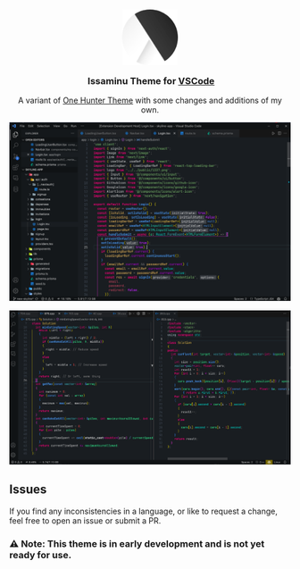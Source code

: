<h3 align="center">
	<img src="https://raw.githubusercontent.com/Issaminu/issaminu-theme/main/icon.png" width="100" alt="Logo"/><br/>
	<img src="https://raw.githubusercontent.com/catppuccin/catppuccin/main/assets/misc/transparent.png" height="30" width="0px"/>
	Issaminu Theme for <a href="https://marketplace.visualstudio.com/items?itemName=RaillyHugo.one-hunter">VSCode</a>
</h3>

<p align="center">
A variant of <a href="https://marketplace.visualstudio.com/items?itemName=RaillyHugo.one-hunter">One Hunter Theme</a> with some changes and additions of my own.
  <br>
</p>

![demo 1](https://raw.githubusercontent.com/Issaminu/issaminu-theme/main/demos/demo1.png)

![demo 2](https://raw.githubusercontent.com/Issaminu/issaminu-theme/main/demos/demo2.png)

## Issues

If you find any inconsistencies in a language, or like to request a change, feel free to open an issue or submit a PR.

### ⚠ Note: This theme is in early development and is not yet ready for use.
